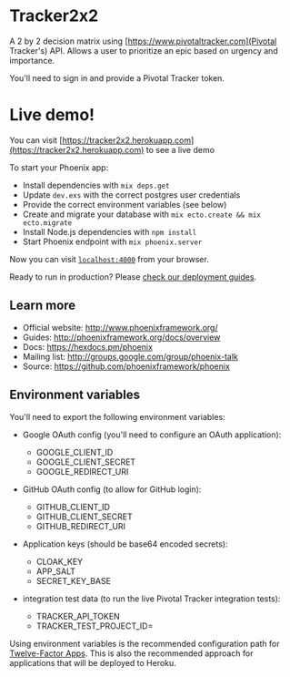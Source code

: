 # Tracker2x2

A 2 by 2 decision matrix using [https://www.pivotaltracker.com](Pivotal Tracker's) API.
Allows a user to prioritize an epic based on urgency and importance.

You'll need to sign in and provide a Pivotal Tracker token.

# Live demo!
You can visit [https://tracker2x2.herokuapp.com](https://tracker2x2.herokuapp.com) to see a live demo

To start your Phoenix app:

  * Install dependencies with `mix deps.get`
  * Update `dev.exs` with the correct postgres user credentials
  * Provide the correct environment variables (see below)
  * Create and migrate your database with `mix ecto.create && mix ecto.migrate`
  * Install Node.js dependencies with `npm install`
  * Start Phoenix endpoint with `mix phoenix.server`

Now you can visit [`localhost:4000`](http://localhost:4000) from your browser.

Ready to run in production? Please [check our deployment guides](http://www.phoenixframework.org/docs/deployment).

## Learn more

  * Official website: http://www.phoenixframework.org/
  * Guides: http://phoenixframework.org/docs/overview
  * Docs: https://hexdocs.pm/phoenix
  * Mailing list: http://groups.google.com/group/phoenix-talk
  * Source: https://github.com/phoenixframework/phoenix

## Environment variables

You'll need to export the following environment variables:

* Google OAuth config (you'll need to configure an OAuth application):
  * GOOGLE_CLIENT_ID
  * GOOGLE_CLIENT_SECRET
  * GOOGLE_REDIRECT_URI

* GitHub OAuth config (to allow for GitHub login):
  * GITHUB_CLIENT_ID
  * GITHUB_CLIENT_SECRET
  * GITHUB_REDIRECT_URI

* Application keys (should be base64 encoded secrets):
  * CLOAK_KEY
  * APP_SALT
  * SECRET_KEY_BASE

* integration test data (to run the live Pivotal Tracker integration tests):
  * TRACKER_API_TOKEN
  * TRACKER_TEST_PROJECT_ID=

Using environment variables is the recommended configuration path for [Twelve-Factor Apps](https://12factor.net/).
This is also the recommended approach for applications that will be deployed to Heroku.
